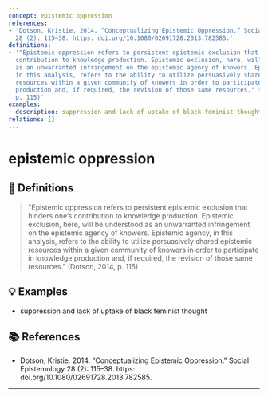 ```yaml
---
concept: epistemic oppression
references:
- 'Dotson, Kristie. 2014. “Conceptualizing Epistemic Oppression.” Social Epistemology
  28 (2): 115–38. https: doi.org/10.1080/02691728.2013.782585.'
definitions:
- '"Epistemic oppression refers to persistent epistemic exclusion that hinders one’s
  contribution to knowledge production. Epistemic exclusion, here, will be understood
  as an unwarranted infringement on the epistemic agency of knowers. Epistemic agency,
  in this analysis, refers to the ability to utilize persuasively shared epistemic
  resources within a given community of knowers in order to participate in knowledge
  production and, if required, the revision of those same resources." (Dotson, 2014,
  p. 115)'
examples:
- description: suppression and lack of uptake of black feminist thought
relations: []
---
```


# epistemic oppression

## 📖 Definitions

> "Epistemic oppression refers to persistent epistemic exclusion that hinders one’s contribution to knowledge production. Epistemic exclusion, here, will be understood as an unwarranted infringement on the epistemic agency of knowers. Epistemic agency, in this analysis, refers to the ability to utilize persuasively shared epistemic resources within a given community of knowers in order to participate in knowledge production and, if required, the revision of those same resources." (Dotson, 2014, p. 115)

## 💡 Examples

- suppression and lack of uptake of black feminist thought

## 📚 References

- Dotson, Kristie. 2014. “Conceptualizing Epistemic Oppression.” Social Epistemology 28 (2): 115–38. https: doi.org/10.1080/02691728.2013.782585.

---

<script src="https://giscus.app/client.js"
                data-repo="natesheehan/conceptcartography"
                data-repo-id="R_kgDOPB5QiQ"
                data-category="General"
                data-category-id="DIC_kwDOPB5Qic4CsAxd"
                data-mapping="pathname"
                data-strict="0"
                data-reactions-enabled="1"
                data-emit-metadata="0"
                data-input-position="bottom"
                data-theme="catppuccin_mocha"
                data-lang="en"
                crossorigin="anonymous"
                async>
        </script>
        